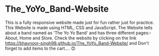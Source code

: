 # The_YoYo_Band-Website
This is a fully responsive website made just for fun rather just for practice. This Website is made using HTML, CSS and JavaScript. The Website tells about a band named as 'The Yo Yo Band' and has three different pages:- About, Home and Store. Check the website by clicking on the link https://bhavnoor-singh98.github.io/The_YoYo_Band-Website/ and 
Don't forget to add items to the cart.... 😊 
